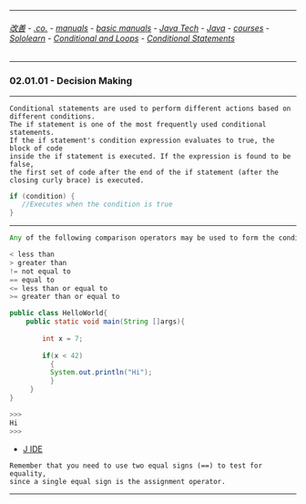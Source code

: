 
---

###### [改善](https://github.com/ttltrk/0C/blob/master/README.MD) - [.co.](https://github.com/ttltrk/PRG/blob/master/CODING.MD) - [manuals](https://github.com/ttltrk/PRG/blob/master/MAN.MD) - [basic manuals](https://github.com/ttltrk/PRG/blob/master/MANUALS.MD) - [Java Tech](https://github.com/ttltrk/PRG/blob/master/JAVA/DOC/JT/JT.MD) - [Java](https://github.com/ttltrk/PRG/blob/master/JAVA/DOC/OJM/OJM.MD) - [courses](https://github.com/ttltrk/PRG/blob/master/JAVA/DOC/CM/JT.MD) - [Sololearn](https://github.com/ttltrk/PRG/blob/master/JAVA/DOC/SL/SL.MD) - [Conditional and Loops](https://github.com/ttltrk/PRG/blob/master/JAVA/DOC/SL/02/02.MD) - [Conditional Statements](https://github.com/ttltrk/PRG/blob/master/JAVA/DOC/SL/02/0201/0201.MD)

---

### 02.01.01 - Decision Making

---

```
Conditional statements are used to perform different actions based on different conditions. 
The if statement is one of the most frequently used conditional statements.
If the if statement's condition expression evaluates to true, the block of code 
inside the if statement is executed. If the expression is found to be false, 
the first set of code after the end of the if statement (after the closing curly brace) is executed.
```

```java
if (condition) {
   //Executes when the condition is true
}
```

---

```java
Any of the following comparison operators may be used to form the condition:

< less than
> greater than
!= not equal to
== equal to
<= less than or equal to
>= greater than or equal to
```

```java
public class HelloWorld{
    public static void main(String []args){
         
        int x = 7;
        
        if(x < 42) 
          {
          System.out.println("Hi");
          }
     }
}

>>>
Hi
>>>
```

* [J IDE](https://www.tutorialspoint.com/compile_java_online.php)

```
Remember that you need to use two equal signs (==) to test for equality, 
since a single equal sign is the assignment operator.
```

---
